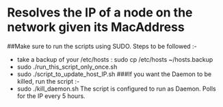 # Resolves the IP of a node on the network given its MacAddress
##Make sure to run the scripts using SUDO. Steps to be followed :-
  - take a backup of your /etc/hosts : sudo cp /etc/hosts ~/hosts.backup 
  - sudo ./run_this_script_only_once.sh
  - sudo ./script_to_update_host_IP.sh
###If you want the Daemon to be killed, run the script :-
  - sudo ./kill_daemon.sh
The script is configured to run as Daemon. Polls for the IP every 5 hours.
